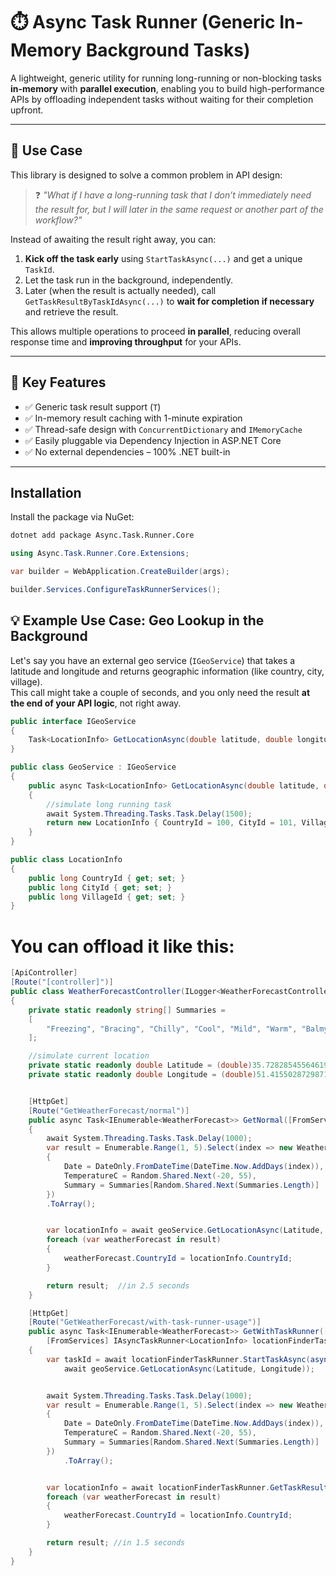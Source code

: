 # ⏱️ Async Task Runner (Generic In-Memory Background Tasks)

A lightweight, generic utility for running long-running or non-blocking tasks **in-memory** with **parallel execution**, enabling you to build high-performance APIs by offloading independent tasks without waiting for their completion upfront.

---

## 🚀 Use Case

This library is designed to solve a common problem in API design:

> ❓ *"What if I have a long-running task that I don’t immediately need the result for, but I will later in the same request or another part of the workflow?"*

Instead of awaiting the result right away, you can:

1. **Kick off the task early** using `StartTaskAsync(...)` and get a unique `TaskId`.
2. Let the task run in the background, independently.
3. Later (when the result is actually needed), call `GetTaskResultByTaskIdAsync(...)` to **wait for completion if necessary** and retrieve the result.

This allows multiple operations to proceed **in parallel**, reducing overall response time and **improving throughput** for your APIs.

---

## 🧠 Key Features

- ✅ Generic task result support (`T`)
- ✅ In-memory result caching with 1-minute expiration
- ✅ Thread-safe design with `ConcurrentDictionary` and `IMemoryCache`
- ✅ Easily pluggable via Dependency Injection in ASP.NET Core
- ✅ No external dependencies – 100% .NET built-in

---

## Installation
Install the package via NuGet:

```xml
dotnet add package Async.Task.Runner.Core
```

```csharp
using Async.Task.Runner.Core.Extensions;

var builder = WebApplication.CreateBuilder(args);

builder.Services.ConfigureTaskRunnerServices();
```


## 💡 Example Use Case: Geo Lookup in the Background

Let's say you have an external geo service (`IGeoService`) that takes a latitude and longitude and returns geographic information (like country, city, village).  
This call might take a couple of seconds, and you only need the result **at the end of your API logic**, not right away.


```csharp
public interface IGeoService
{
    Task<LocationInfo> GetLocationAsync(double latitude, double longitude);
}

public class GeoService : IGeoService
{
    public async Task<LocationInfo> GetLocationAsync(double latitude, double longitude)
    {
        //simulate long running task
        await System.Threading.Tasks.Task.Delay(1500);
        return new LocationInfo { CountryId = 100, CityId = 101, VillageId = 1011 };
    }
}

public class LocationInfo
{
    public long CountryId { get; set; }
    public long CityId { get; set; }
    public long VillageId { get; set; }
}
```

# You can offload it like this:

```csharp
[ApiController]
[Route("[controller]")]
public class WeatherForecastController(ILogger<WeatherForecastController> logger) : ControllerBase
{
    private static readonly string[] Summaries =
    [
        "Freezing", "Bracing", "Chilly", "Cool", "Mild", "Warm", "Balmy", "Hot", "Sweltering", "Scorching"
    ];

    //simulate current location
    private static readonly double Latitude = (double)35.72828545564619;
    private static readonly double Longitude = (double)51.41550287298716;


    [HttpGet]
    [Route("GetWeatherForecast/normal")]
    public async Task<IEnumerable<WeatherForecast>> GetNormal([FromServices] IGeoService geoService)
    {
        await System.Threading.Tasks.Task.Delay(1000);
        var result = Enumerable.Range(1, 5).Select(index => new WeatherForecast
        {
            Date = DateOnly.FromDateTime(DateTime.Now.AddDays(index)),
            TemperatureC = Random.Shared.Next(-20, 55),
            Summary = Summaries[Random.Shared.Next(Summaries.Length)]
        })
        .ToArray();


        var locationInfo = await geoService.GetLocationAsync(Latitude, Longitude);
        foreach (var weatherForecast in result)
        {
            weatherForecast.CountryId = locationInfo.CountryId;
        }

        return result;  //in 2.5 seconds
    }

    [HttpGet]
    [Route("GetWeatherForecast/with-task-runner-usage")]
    public async Task<IEnumerable<WeatherForecast>> GetWithTaskRunner([FromServices] IGeoService geoService,
        [FromServices] IAsyncTaskRunner<LocationInfo> locationFinderTaskRunner)
    {
        var taskId = await locationFinderTaskRunner.StartTaskAsync(async () =>
            await geoService.GetLocationAsync(Latitude, Longitude));


        await System.Threading.Tasks.Task.Delay(1000);
        var result = Enumerable.Range(1, 5).Select(index => new WeatherForecast
        {
            Date = DateOnly.FromDateTime(DateTime.Now.AddDays(index)),
            TemperatureC = Random.Shared.Next(-20, 55),
            Summary = Summaries[Random.Shared.Next(Summaries.Length)]
        })
            .ToArray();


        var locationInfo = await locationFinderTaskRunner.GetTaskResultByTaskIdAsync(taskId);
        foreach (var weatherForecast in result)
        {
            weatherForecast.CountryId = locationInfo.CountryId;
        }

        return result; //in 1.5 seconds
    }
}
```